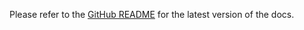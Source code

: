 <!-- README for NPM; the one for GitHub is in .github directory. -->

Please refer to the [GitHub README](https://github.com/ivan7237d/1log-antiutils) for the latest version of the docs.
